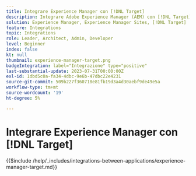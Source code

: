 ```yaml
---
title: Integrare Experience Manager con [!DNL Target]
description: Integrare Adobe Experience Manager (AEM) con [!DNL Target] per offrire esperienze personalizzate.
solution: Experience Manager, Experience Manager Sites, [!DNL Target]
feature: Integrations
topic: Integrations
role: Leader, Architect, Admin, Developer
level: Beginner
index: false
kt: null
thumbnail: experience-manager-target.png
badgeIntegration: label="Integrazione" type="positive"
last-substantial-update: 2023-07-31T00:00:00Z
exl-id: 1dbd5c0a-fa34-4dbc-9e6b-47dbc22e4231
source-git-commit: 509b227f360718e81fb19d3a4d30aebf9de49e5a
workflow-type: tm+mt
source-wordcount: '19'
ht-degree: 5%

---
```


# Integrare Experience Manager con [!DNL Target]

{{$include /help/_includes/integrations-between-applications/experience-manager-target.md}}
